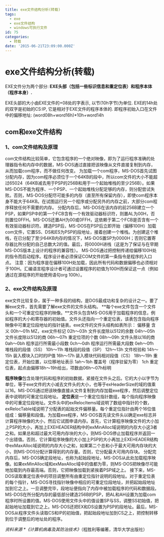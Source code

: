 ```yaml
---
title: exe文件结构分析(转载)
tags:
  - exe
  - exe文件结构
  - windows可执行文件
id: 75
categories:
  - 转载
date: '2015-06-21T23:09:00.000Z'
---
```


# exe文件结构分析\(转载\)

EXE文件分为两个部分: **EXE头部（包括一些标识信息和重定位表）和程序本体（程序本身）.** 

EXE头部的大小由EXE文件的+08处的字表示, 以节\(10h字节\)为单位. EXE的14h处的双字是初始的CS:IP, 它是相对于EXE文件的程序本体的. 即程序初始入口在文件中的偏移地址: \(word08h+word16h\)\*10h+word14h

## com和exe文件结构

### 1、com文件结构及原理

com文件结构比较简单，它包含程序的一个绝对映像，即为了运行程序准确的处理器指令和内存中的数据，MS-DOS通过直接把该映像从文件直接复制到内存，从而加载com程序，而不做任何改变。 为加载一个com程序，MS-DOS首先试图分配内存，因为com程序必须位于一个64KB的段中，所以com文件的大小不能超过65024（64KB减去用于PSP的256B和用于一个起始堆栈的至少256B）。如果MS-DOS不能为程序、一个PSP、一个起始堆栈分配足够的内存，则分配尝试失败。否则，MS-DOS分配尽可能多的内存（直至所有保留内存），即使com程序本身不能大于64KB。在试图运行另一个程序或分配另外的内存之前，大部分com程序释放任何不需要的内存。 分配内存后，MS-DOS在该内存的前256B建立一个PSP，如果PSP中的第一个FCB含有一个有效驱动器标识符，则置AL为00H，否则置位0FFH。MS-DOS还置AH为00或0FFH，这依赖于第二个FCB是否含有一个有效驱动器标识符。建造PSP后，MS-DOS在PSP后立即开始（偏移100H）加载com文件，它置SS、DS和ES为PSP的段地址，接着创建一个堆栈。为创建这个堆栈，在已分配了至少64KB内存的情况下，MS-DOS置SP为0000H；否则它置寄存器比所分配的自己总数大2的值。最后，将0000H进栈（这是为了保证与在早期MS-DOS版本上设计的程序的兼容性）。 MS-DOS通过把控制传递给偏移100H处的指令而启动程序。程序设计者必须保证COM文件的第一条指令是程序的入口点。 注意：因为程序是在偏移100H处加载，因此所有代码和数据偏移也必须相对于100H。汇编语言程序设计者可通过设置程序的初值为100H而保证这一点（例如通过在源程序的开始使用语句org 100h）。

### 2、exe文件结构及原理

exe文件比较复杂，属于一种多段的结构，是DOS最成功和复杂的设计之一。要了解exe文件，首先需要了解exe文件的文件头结构。 **每个exe文件包含一个文件头和一个可重定位程序的映像。**文件头包含MS-DOS用于加载程序的信息，例如程序的大小和寄存器的初始值。文件头还指向一个重定位表，该表包含指向程序映像中可重定位段地址的指针链表。exe文件的文件头结构如表所示： 偏移量 含义 00h～01h MZ，exe文件标记 02h～03h 文件长度除以512的余数 04h～05h 文件长度除以512的商 06h～07h 重定位项的个数 08h～09h 文件头除以16的商 0ah～0bh 程序运行所需最小段数 0ch～0dh 程序运行所需最大段数 0eh～0fh 堆栈段的段值（SS） 10h～11h 堆栈段的段值（SP） 12h～13h 文件校验和 14h～15h 装入模块入口时的IP值 16h～17h 装入模块代码相对段值（CS） 18h～19h 重定位表，开始位置，以位移地址表示 1ah～1bh 覆盖号（程序驻留为零） 1ch 重定位表，起点由偏移18h～19h给出，项数由06h～07h标明

**程序映像**包含处理代码和程序的初始数据，紧接在文件头之后。它的大小以字节为单位，等于exe文件的大小减去文件头的大小，也等于exHeaderSize的域的值乘以16。MS-DOS通过把该映像直接从文件复制到内存加载exe程序，然后调整定位表中说明的可重定位段地址。 **定位表**是一个重定位指针数组，每个指向程序映像中的可重定位段地址。文件头中的exRelocItems域说明了数组中指针的个数，exRelocTable域说明了分配表的起始文件偏移量。每个重定位指针由两个16位值组成：偏移量和段值。为加载exe程序，MS-DOS首先读文件头以确定exe标志并计算程序映像的大小，然后它试图申请内存。首先，它计算程序映像文件的大小加上PSP的大小，再加上EXEHEADER结构中的exMinAlloc域说明的内存大小这3者之和。如果总和超过最大可用内存块的大小，则MS-DOS停止加载程序并返回一个出错值。否则，它计算程序映像的大小加上PSP的大小再加上EXEHEADER结构中exMaxAlloc域说明的内存大小之和，如果第二个总和小于最大可用内存块的大小，则MS-DOS分配计算得到的内存量。否则，它分配最大可用内存块。 分配完内存后，MS-DOS确定段地址，也称为起始段地址，MS-DOS从此处加载程序映像。如果exMinAlloc域和exMaxAlloc域中的值都为零，则MS-DOS把映像尽可能地加载到内存最高端。否则，它把映像加载到紧挨着PSP域之上。 接下来，MS-DOS读取重定位表中的项目调整所有由重定位指针说明的段地址。对于重定位表的每个指针，MS-DOS寻找指针映像中相应的可重定位段地址，并把起始段地址加到它之上。一旦调整完毕，段地址便指向了内存中被加载程序的代码和数据段。MS-DOS在所分配内存的最低部分建造256B的PSP，把AL和AH设置为加载com程序时所设置的值。MS-DOS使用文件头中的值设置SP与SS，调整SS初始值，把起始地址加载到它之上。MS-DOS还把EX和DS设置为PSP的段地址。最后，MS-DOS从程序文件头读取CS和IP的初始值，把起始段地址加到CS之上，把控制转移到位于调整后的地址处的程序。

_资料来源_ _\*《计算机病毒及其防治技术》_（程胜利等编著，清华大学出版社）

